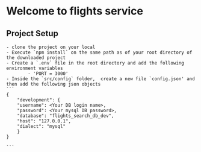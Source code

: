 # Welcome to flights service 


## Project Setup
    - clone the project on your local 
    - Execute `npm install` on the same path as of your root directory of the downloaded project
    - Create a `.env` file in the root directory and add the following environment variables 
            - 'PORT = 3000'
    - Inside the `src/config` folder,  create a new file `config.json' and then add the following json objects
    ```
    {
        "development": {
        "username": <Your DB login name>,
        "password": <Your mysql DB password>,
        "database": "flights_search_db_dev",
        "host": "127.0.0.1",
        "dialect": "mysql"
        }
    }

    ```